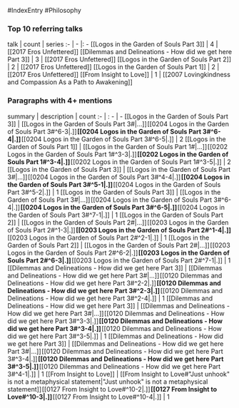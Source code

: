#IndexEntry #Philosophy

### Top 10 referring talks
talk | count | series
:- | - |: -
[[Logos in the Garden of Souls Part 3]] | 4 | [[2017 Eros Unfettered]]
[[Dilemmas and Delineations - How did we get here Part 3]] | 3 | [[2017 Eros Unfettered]]
[[Logos in the Garden of Souls Part 2]] | 2 | [[2017 Eros Unfettered]]
[[Logos in the Garden of Souls Part 1]] | 2 | [[2017 Eros Unfettered]]
[[From Insight to Love]] | 1 | [[2007 Lovingkindness and Compassion As a Path to Awakening]]

### Paragraphs with 4+ mentions
summary | description | count
:- | : - | -
[[Logos in the Garden of Souls Part 3]] | [[Logos in the Garden of Souls Part 3#\|...]] [[0204 Logos in the Garden of Souls Part 3#^6-3\|.]] **[[0204 Logos in the Garden of Souls Part 3#^6-4\|.]]** [[0204 Logos in the Garden of Souls Part 3#^6-5\|.]] | 2
[[Logos in the Garden of Souls Part 1]] | [[Logos in the Garden of Souls Part 1#\|...]] [[0202 Logos in the Garden of Souls Part 1#^3-3\|.]] **[[0202 Logos in the Garden of Souls Part 1#^3-4\|.]]** [[0202 Logos in the Garden of Souls Part 1#^3-5\|.]] | 2
[[Logos in the Garden of Souls Part 3]] | [[Logos in the Garden of Souls Part 3#\|...]] [[0204 Logos in the Garden of Souls Part 3#^4-4\|.]] **[[0204 Logos in the Garden of Souls Part 3#^5-1\|.]]** [[0204 Logos in the Garden of Souls Part 3#^5-2\|.]] | 1
[[Logos in the Garden of Souls Part 3]] | [[Logos in the Garden of Souls Part 3#\|...]] [[0204 Logos in the Garden of Souls Part 3#^6-4\|.]] **[[0204 Logos in the Garden of Souls Part 3#^6-5\|.]]** [[0204 Logos in the Garden of Souls Part 3#^7-1\|.]] | 1
[[Logos in the Garden of Souls Part 2]] | [[Logos in the Garden of Souls Part 2#\|...]] [[0203 Logos in the Garden of Souls Part 2#^1-3\|.]] **[[0203 Logos in the Garden of Souls Part 2#^1-4\|.]]** [[0203 Logos in the Garden of Souls Part 2#^2-1\|.]] | 1
[[Logos in the Garden of Souls Part 2]] | [[Logos in the Garden of Souls Part 2#\|...]] [[0203 Logos in the Garden of Souls Part 2#^6-2\|.]] **[[0203 Logos in the Garden of Souls Part 2#^6-3\|.]]** [[0203 Logos in the Garden of Souls Part 2#^7-1\|.]] | 1
[[Dilemmas and Delineations - How did we get here Part 3]] | [[Dilemmas and Delineations - How did we get here Part 3#\|...]] [[0120 Dilemmas and Delineations - How did we get here Part 3#^2-2\|.]] **[[0120 Dilemmas and Delineations - How did we get here Part 3#^2-3\|.]]** [[0120 Dilemmas and Delineations - How did we get here Part 3#^2-4\|.]] | 1
[[Dilemmas and Delineations - How did we get here Part 3]] | [[Dilemmas and Delineations - How did we get here Part 3#\|...]] [[0120 Dilemmas and Delineations - How did we get here Part 3#^3-3\|.]] **[[0120 Dilemmas and Delineations - How did we get here Part 3#^3-4\|.]]** [[0120 Dilemmas and Delineations - How did we get here Part 3#^3-5\|.]] | 1
[[Dilemmas and Delineations - How did we get here Part 3]] | [[Dilemmas and Delineations - How did we get here Part 3#\|...]] [[0120 Dilemmas and Delineations - How did we get here Part 3#^3-4\|.]] **[[0120 Dilemmas and Delineations - How did we get here Part 3#^3-5\|.]]** [[0120 Dilemmas and Delineations - How did we get here Part 3#^4-1\|.]] | 1
[[From Insight to Love]] | [[From Insight to Love#"Just unhook" is not a metaphysical statement\|"Just unhook" is not a metaphysical statement]] [[0127 From Insight to Love#^10-2\|.]] **[[0127 From Insight to Love#^10-3\|.]]** [[0127 From Insight to Love#^10-4\|.]] | 1

